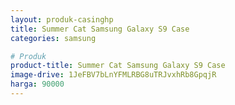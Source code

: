 ```yaml
---
layout: produk-casinghp
title: Summer Cat Samsung Galaxy S9 Case
categories: samsung

# Produk
product-title: Summer Cat Samsung Galaxy S9 Case
image-drive: 1JeFBV7bLnYFMLRBG8uTRJvxhRb8GpqjR
harga: 90000
---
```

